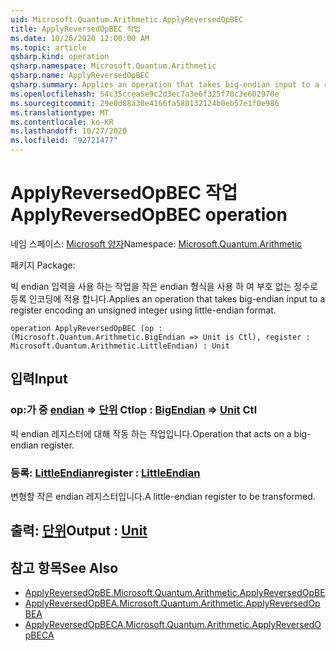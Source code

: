 ```yaml
---
uid: Microsoft.Quantum.Arithmetic.ApplyReversedOpBEC
title: ApplyReversedOpBEC 작업
ms.date: 10/26/2020 12:00:00 AM
ms.topic: article
qsharp.kind: operation
qsharp.namespace: Microsoft.Quantum.Arithmetic
qsharp.name: ApplyReversedOpBEC
qsharp.summary: Applies an operation that takes big-endian input to a register encoding an unsigned integer using little-endian format.
ms.openlocfilehash: 54c35ccea5e9c2d3ec7a3e6f325f78c3e602970e
ms.sourcegitcommit: 29e0d88a30e4166fa580132124b0eb57e1f0e986
ms.translationtype: MT
ms.contentlocale: ko-KR
ms.lasthandoff: 10/27/2020
ms.locfileid: "92721477"
---
```

# <a name="applyreversedopbec-operation"></a><span data-ttu-id="5dd19-102">ApplyReversedOpBEC 작업</span><span class="sxs-lookup"><span data-stu-id="5dd19-102">ApplyReversedOpBEC operation</span></span>

<span data-ttu-id="5dd19-103">네임 스페이스: [Microsoft 양자](xref:Microsoft.Quantum.Arithmetic)</span><span class="sxs-lookup"><span data-stu-id="5dd19-103">Namespace: [Microsoft.Quantum.Arithmetic](xref:Microsoft.Quantum.Arithmetic)</span></span>

<span data-ttu-id="5dd19-104">패키지 [](https://nuget.org/packages/)</span><span class="sxs-lookup"><span data-stu-id="5dd19-104">Package: [](https://nuget.org/packages/)</span></span>


<span data-ttu-id="5dd19-105">빅 endian 입력을 사용 하는 작업을 작은 endian 형식을 사용 하 여 부호 없는 정수로 등록 인코딩에 적용 합니다.</span><span class="sxs-lookup"><span data-stu-id="5dd19-105">Applies an operation that takes big-endian input to a register encoding an unsigned integer using little-endian format.</span></span>

```qsharp
operation ApplyReversedOpBEC (op : (Microsoft.Quantum.Arithmetic.BigEndian => Unit is Ctl), register : Microsoft.Quantum.Arithmetic.LittleEndian) : Unit
```


## <a name="input"></a><span data-ttu-id="5dd19-106">입력</span><span class="sxs-lookup"><span data-stu-id="5dd19-106">Input</span></span>

### <a name="op--bigendian--unit-ctl"></a><span data-ttu-id="5dd19-107">op:가 중 [endian](xref:Microsoft.Quantum.Arithmetic.BigEndian) => [단위](xref:microsoft.quantum.lang-ref.unit) Ctl</span><span class="sxs-lookup"><span data-stu-id="5dd19-107">op : [BigEndian](xref:Microsoft.Quantum.Arithmetic.BigEndian) => [Unit](xref:microsoft.quantum.lang-ref.unit) Ctl</span></span>

<span data-ttu-id="5dd19-108">빅 endian 레지스터에 대해 작동 하는 작업입니다.</span><span class="sxs-lookup"><span data-stu-id="5dd19-108">Operation that acts on a big-endian register.</span></span>


### <a name="register--littleendian"></a><span data-ttu-id="5dd19-109">등록: [LittleEndian](xref:Microsoft.Quantum.Arithmetic.LittleEndian)</span><span class="sxs-lookup"><span data-stu-id="5dd19-109">register : [LittleEndian](xref:Microsoft.Quantum.Arithmetic.LittleEndian)</span></span>

<span data-ttu-id="5dd19-110">변형할 작은 endian 레지스터입니다.</span><span class="sxs-lookup"><span data-stu-id="5dd19-110">A little-endian register to be transformed.</span></span>



## <a name="output--unit"></a><span data-ttu-id="5dd19-111">출력: [단위](xref:microsoft.quantum.lang-ref.unit)</span><span class="sxs-lookup"><span data-stu-id="5dd19-111">Output : [Unit](xref:microsoft.quantum.lang-ref.unit)</span></span>



## <a name="see-also"></a><span data-ttu-id="5dd19-112">참고 항목</span><span class="sxs-lookup"><span data-stu-id="5dd19-112">See Also</span></span>

- [<span data-ttu-id="5dd19-113">ApplyReversedOpBE.</span><span class="sxs-lookup"><span data-stu-id="5dd19-113">Microsoft.Quantum.Arithmetic.ApplyReversedOpBE</span></span>](xref:Microsoft.Quantum.Arithmetic.ApplyReversedOpBE)
- [<span data-ttu-id="5dd19-114">ApplyReversedOpBEA.</span><span class="sxs-lookup"><span data-stu-id="5dd19-114">Microsoft.Quantum.Arithmetic.ApplyReversedOpBEA</span></span>](xref:Microsoft.Quantum.Arithmetic.ApplyReversedOpBEA)
- [<span data-ttu-id="5dd19-115">ApplyReversedOpBECA.</span><span class="sxs-lookup"><span data-stu-id="5dd19-115">Microsoft.Quantum.Arithmetic.ApplyReversedOpBECA</span></span>](xref:Microsoft.Quantum.Arithmetic.ApplyReversedOpBECA)